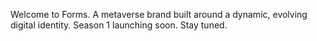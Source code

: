Welcome to Forms.
A metaverse brand built around a dynamic, evolving digital identity. 
Season 1 launching soon.
Stay tuned.